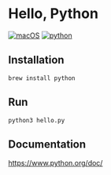 # Hello, Python

[![macOS](https://img.shields.io/badge/macOS-Sonoma-black)](https://developer.apple.com/macos/sonoma/)
[![python](https://img.shields.io/badge/python-3.9.6-blue)](https://www.python.org/)

## Installation

```
brew install python
```

## Run

```
python3 hello.py
```

## Documentation

https://www.python.org/doc/

